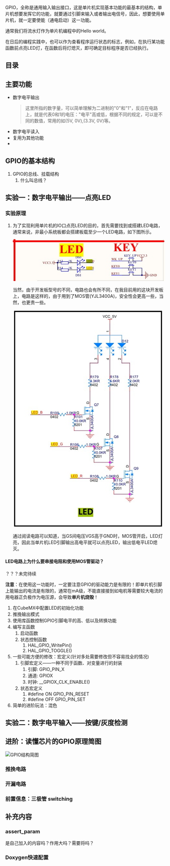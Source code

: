 GPIO，全称是通用输入输出接口，这是单片机实现基本功能的最基本的结构，单片机想要发挥它的功能，就要通过引脚来输入或者输出电信号，因此，想要使用单片机，就一定要使能（通电启动）这一功能。

通常我们将流水灯作为单片机编程中的Hello world。

在日后的编程实践中，也可以作为查看程序运行状态的标志，例如，在执行某功能函数前点亮LED灯，在函数后将灯熄灭，即可确定目标程序是否已经执行。


## 目录

## 主要功能
- 数字电平输出
  > 这里所指的数字量，可以简单理解为二进制的"0"和"1"，反应在电路上，就是代表0和1的电压："电平"高或低，根据不同的规定，可以是不同的数值，常用的如(5V, 0V),(3.3V, 0V)等。
- 数字电平读入
- 复用为其他功能
- 

## GPIO的基本结构
1. GPIO的总线、挂载结构
   1. 什么叫总线？

## 实验一：数字电平输出——点亮LED

### 实验原理
1. 为了实现利用单片机的IO口点亮LED的目的，首先需要找到或搭建LED电路，通常来说，非最小系统板都会搭建板载至少一个LED电路，如下图所示。

   ![普中T100_LED电路](..\images\GPIO\LED_T100.jpg)

   当然，由于开发板型号的不同，电路也会有所不同，在我目前用的这块开发板上，电路是这样的，由于用到了MOS管(YJL3400A)，安全性会更高一些，当然，也更贵一些。

   ![DJI_RM_LED电路](..\images\GPIO\LED.jpg)

   通过阅读电路可以知道，当GS间电压VGS高于GND时，MOS管开启，LED灯亮，因此当单片机LED引脚输出高电平就可以点亮LED，输出低电平LED熄灭。

#### LED电路上为什么要串接电阻和使用MOS管驱动？

？？？未完待续

**注意**：在使用这一功能时，一定要注意GPIO的驱动能力是有限的！即单片机引脚上能输出的电流是有限的，通常在mA级，不能直接接到如电机等需要较大电流的用电器正负极作为电压源，会导致**单片机烧毁**！

1. 在CubeMX中配置LED的初始化功能
2. 推挽输出模式
3. 使用库函数控制GPIO引脚电平的高、低以及转换功能
4. 编写主函数
   1. 启动函数
   2. 状态控制函数
      1. HAL_GPIO_WritePin()
      2. HAL_GPIO_TOGGLE()
5. 一些可能方便的修改：宏定义(针对多处需要修改但不容易找全的情况)
   1. 引脚宏定义——一种不同于函数、对变量进行的封装
      1. 引脚: GPIO_PIN_X
      2. 通道: GPIOX
      3. 时钟: __GPIOX_CLK_ENABLE()
   2. 状态宏定义
      1. #define ON GPIO_PIN_RESET
      2. #define OFF GPIO_PIN_SET
6. 简单的进阶玩法：混色

## 实验二：数字电平输入——按键/灰度检测

## 进阶：读懂芯片的GPIO原理简图
![GPIO结构简图](..\images\GPIO\GPIO_structure.png)
### 推挽电路

### 开漏电路

### 前置信息：三极管 switching

## 补充内容
### assert_param

是自己加入的内容吗？作用大吗？需要将吗？

### Doxygen快速配置

### 